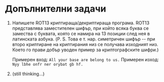 Допълнителни задачи
===================

1. Напишете ROT13 криптираща/декриптираща програма.
   ROT13 представлява заместителен шифър, при който всяка буква се замества
   с буквата, която се намира на 13 позиции след нея в латинската азбука.
   (P. S. Това е т. нар. симетричен шифър -- при второ криптиране на криптирания низ се
   получава изходният низ.  Което го прави добър уводен пример за
   криптографските шифри.)
   
   Примерен вход: `All your base are belong to us.`
   Примерен изход: `Nyy lbhe onfr ner orybat gb hf.`

2. (still thinking...)
